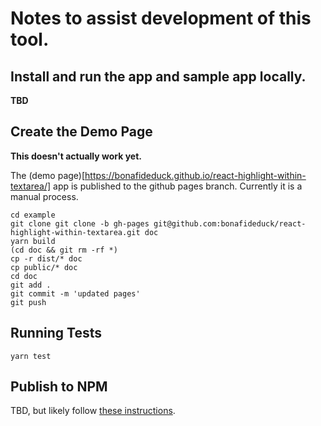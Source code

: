 # Notes to assist development of this tool.

## Install and run the app and sample app locally.

**TBD**

## Create the Demo Page

**This doesn't actually work yet.**

The (demo page)[https://bonafideduck.github.io/react-highlight-within-textarea/]
app is published to the github pages branch. Currently it is a manual process.

```
cd example
git clone git clone -b gh-pages git@github.com:bonafideduck/react-highlight-within-textarea.git doc
yarn build
(cd doc && git rm -rf *)
cp -r dist/* doc
cp public/* doc
cd doc 
git add .
git commit -m 'updated pages'
git push
```

## Running Tests

`yarn test`

## Publish to NPM

TBD, but likely follow [these instructions](https://www.twilio.com/blog/release-custom-react-component-hook-effect-npm-package).


